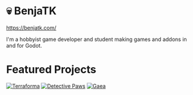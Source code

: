 # 💀 BenjaTK
https://benjatk.com/

I'm a hobbyist game developer and student making games and addons in and for Godot.

# Featured Projects

[![Terraforma](https://img.itch.zone/aW1nLzk4Mzk5NTUucG5n/315x250%23c/%2FWoIL%2B.png)](https://benjatk.itch.io/terraforma) [![Detective Paws](https://img.itch.zone/aW1nLzEzNjM4NjI5LnBuZw==/315x250%23c/i%2BRVKC.png)](https://benjatk.itch.io/detective-paws) [![Gaea](https://benjatk.com/assets/images/gaea-thumbnail.png)](https://github.com/BenjaTK/Gaea)
